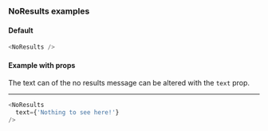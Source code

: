 ### NoResults examples

#### Default

```js
<NoResults />
```

#### Example with props

The text can of the no results message can be altered with the `text` prop.

---

```js
<NoResults
  text={'Nothing to see here!'}
/>
```

